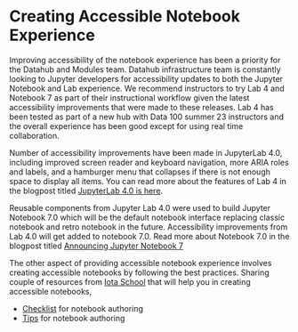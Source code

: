 # Creating Accessible Notebook Experience

Improving accessibility of the notebook experience has been a priority for the Datahub and Modules team. Datahub infrastructure team is constantly looking to Jupyter developers for accessibility updates to both the Jupyter Notebook and Lab experience. We recommend instructors to try Lab 4 and Notebook 7 as part of their instructional workflow given the latest accessibility improvements that were made to these releases. Lab 4 has been tested as part of a new hub with Data 100 summer 23 instructors and the overall experience has been good except for using real time collaboration.

Number of accessibility improvements have been made in JupyterLab 4.0, including improved screen reader and keyboard navigation, more ARIA roles and labels, and a hamburger menu that collapses if there is not enough space to display all items. You can read more about the features of Lab 4 in the blogpost titled [JupyterLab 4.0 is here](https://blog.jupyter.org/jupyterlab-4-0-is-here-388d05e03442).

Reusable components from Jupyter Lab 4.0 were used to build Jupyter Notebook 7.0 which will be the default notebook interface replacing classic notebook and retro notebook in the future. Accessibility improvements from Lab 4.0 will get added to notebook 7.0. Read more about Notebook 7.0 in the blogpost titled [Announcing Jupyter Notebook 7](https://medium.com/jupyter-blog/announcing-jupyter-notebook-7-8d6d66126dcf)

The other aspect of providing accessible notebook experience involves creating accessible notebooks by following the best practices. Sharing couple of resources from [Iota School](https://github.com/Iota-School) that will help you in creating accessible notebooks,

- [Checklist](https://iota-school.github.io/notebooks-for-all/exports/resources/event-hackathon/notebook-authoring-checklist/) for notebook authoring
- [Tips](https://iota-school.github.io/notebooks-for-all/exports/resources/event-hackathon/accessibility-tips-for-jupyter-notebooks/#visualization-accessibility) for notebook authoring

